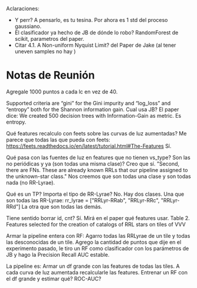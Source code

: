 Aclaraciones:
* Y perr? A pensarlo, es tu tesina. Por ahora es 1 std del proceso gaussiano.
* El clasificador ya hecho de JB de dónde lo robo? RandomForest de scikit, parametros del paper.
* Citar 4.1. A Non-uniform Nyquist Limit? del Paper de Jake (al tener uneven samples no hay )

# Notas de Reunión
Agregale 1000 puntos a cada lc en vez de 40.

Supported criteria are “gini” for the Gini impurity and “log_loss” and “entropy” both for the Shannon information gain. Cual usa JB? El paper dice: We created 500 decision trees with Information-Gain as metric.
Es entropy.

Qué features recalculo con feets sobre las curvas de luz aumentadas?
Me parece que todas las que pueda con feets: https://feets.readthedocs.io/en/latest/tutorial.html#The-Features
Sí.

Qué pasa con las fuentes de luz en features que no tienen vs_type? Son las no periódicas y ya (son todas una misma clase)? Creo que sí. "Second, there are FNs. These are already known RRLs that our pipeline assigned to the unknown-star class."
Nos creemos que son todas una clase y son todas nada (no RR-Lyrae).

Qué es un TP? Importa el tipo de RR-Lyrae?
No. Hay dos clases. Una que son todas las RR-Lyrae: rr_lyrae = ["RRLyr-RRab", "RRLyr-RRc", "RRLyr-RRd"]
La otra que son todas las demás.

Tiene sentido borrar id, cnt?
Sí. Mirá en el paper qué features usar.
Table 2. Features selected for the creation of catalogs of RRL stars on tiles of VVV

Armar la pipeline entera con RF: Agarro todas las RRLyrae de un tile y todas las desconocidas de un tile. Agrego la cantidad de puntos que dije en el experimento pasado, le tiro un RF como clasificador con los parámetros de JB y hago la Precision Recall AUC estable.

La pipeline es:
Armar un df grande con las features de todas las tiles.
A cada curva de luz aumentada recalcularle las features.
Entrenar un RF con el df grande y estimar qué? ROC-AUC?
